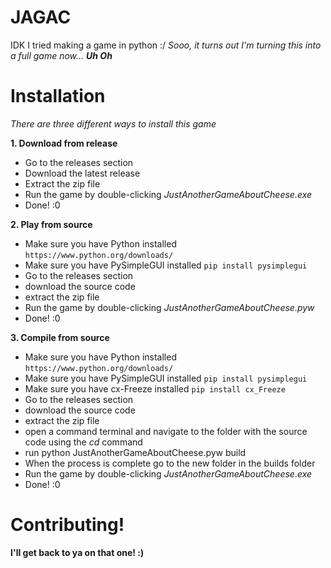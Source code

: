 # JAGAC
 IDK I tried making a game in python :/
 *Sooo, it turns out I'm turning this into a full game now... **Uh Oh***

# Installation
*There are three different ways to install this game*

**1. Download from release**
- Go to the releases section
- Download the latest release
- Extract the zip file
- Run the game by double-clicking *JustAnotherGameAboutCheese.exe*
- Done! :0

**2. Play from source**
- Make sure you have Python installed `https://www.python.org/downloads/`
- Make sure you have PySimpleGUI installed `pip install pysimplegui`
- Go to the releases section
- download the source code
- extract the zip file
- Run the game by double-clicking *JustAnotherGameAboutCheese.pyw*
- Done! :0

**3. Compile from source**
- Make sure you have Python installed `https://www.python.org/downloads/`
- Make sure you have PySimpleGUI installed `pip install pysimplegui`
- Make sure you have cx-Freeze installed `pip install cx_Freeze`
- Go to the releases section
- download the source code
- extract the zip file
- open a command terminal and navigate to the folder with the source code using the *cd* command
- run python JustAnotherGameAboutCheese.pyw build
- When the process is complete go to the new folder in the builds folder
- Run the game by double-clicking *JustAnotherGameAboutCheese.exe*
- Done! :0

# Contributing!
**I'll get back to ya on that one! :)**
